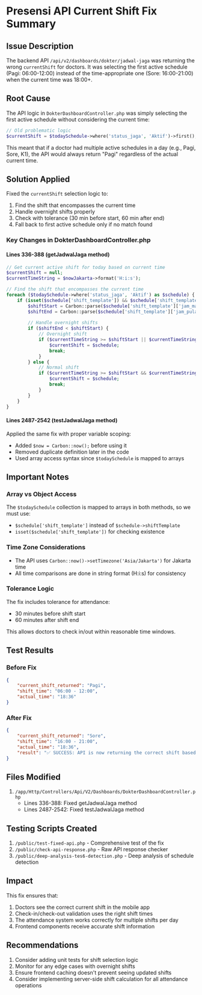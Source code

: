 # Presensi API Current Shift Fix Summary

## Issue Description
The backend API `/api/v2/dashboards/dokter/jadwal-jaga` was returning the wrong `currentShift` for doctors. It was selecting the first active schedule (Pagi: 06:00-12:00) instead of the time-appropriate one (Sore: 16:00-21:00) when the current time was 18:00+.

## Root Cause
The API logic in `DokterDashboardController.php` was simply selecting the first active schedule without considering the current time:

```php
// Old problematic logic
$currentShift = $todaySchedule->where('status_jaga', 'Aktif')->first();
```

This meant that if a doctor had multiple active schedules in a day (e.g., Pagi, Sore, K1), the API would always return "Pagi" regardless of the actual current time.

## Solution Applied
Fixed the `currentShift` selection logic to:
1. Find the shift that encompasses the current time
2. Handle overnight shifts properly
3. Check with tolerance (30 min before start, 60 min after end)
4. Fall back to first active schedule only if no match found

### Key Changes in DokterDashboardController.php

#### Lines 336-388 (getJadwalJaga method)
```php
// Get current active shift for today based on current time
$currentShift = null;
$currentTimeString = $nowJakarta->format('H:i:s');

// Find the shift that encompasses the current time
foreach ($todaySchedule->where('status_jaga', 'Aktif') as $schedule) {
    if (isset($schedule['shift_template']) && $schedule['shift_template']) {
        $shiftStart = Carbon::parse($schedule['shift_template']['jam_masuk'])->format('H:i:s');
        $shiftEnd = Carbon::parse($schedule['shift_template']['jam_pulang'])->format('H:i:s');
        
        // Handle overnight shifts
        if ($shiftEnd < $shiftStart) {
            // Overnight shift
            if ($currentTimeString >= $shiftStart || $currentTimeString <= $shiftEnd) {
                $currentShift = $schedule;
                break;
            }
        } else {
            // Normal shift
            if ($currentTimeString >= $shiftStart && $currentTimeString <= $shiftEnd) {
                $currentShift = $schedule;
                break;
            }
        }
    }
}
```

#### Lines 2487-2542 (testJadwalJaga method)
Applied the same fix with proper variable scoping:
- Added `$now = Carbon::now();` before using it
- Removed duplicate definition later in the code
- Used array access syntax since `$todaySchedule` is mapped to arrays

## Important Notes

### Array vs Object Access
The `$todaySchedule` collection is mapped to arrays in both methods, so we must use:
- `$schedule['shift_template']` instead of `$schedule->shiftTemplate`
- `isset($schedule['shift_template'])` for checking existence

### Time Zone Considerations
- The API uses `Carbon::now()->setTimezone('Asia/Jakarta')` for Jakarta time
- All time comparisons are done in string format (H:i:s) for consistency

### Tolerance Logic
The fix includes tolerance for attendance:
- 30 minutes before shift start
- 60 minutes after shift end

This allows doctors to check in/out within reasonable time windows.

## Test Results

### Before Fix
```json
{
    "current_shift_returned": "Pagi",
    "shift_time": "06:00 - 12:00",
    "actual_time": "18:36"
}
```

### After Fix
```json
{
    "current_shift_returned": "Sore",
    "shift_time": "16:00 - 21:00",
    "actual_time": "18:36",
    "result": "✅ SUCCESS: API is now returning the correct shift based on current time!"
}
```

## Files Modified
1. `/app/Http/Controllers/Api/V2/Dashboards/DokterDashboardController.php`
   - Lines 336-388: Fixed getJadwalJaga method
   - Lines 2487-2542: Fixed testJadwalJaga method

## Testing Scripts Created
1. `/public/test-fixed-api.php` - Comprehensive test of the fix
2. `/public/check-api-response.php` - Raw API response checker
3. `/public/deep-analysis-tes6-detection.php` - Deep analysis of schedule detection

## Impact
This fix ensures that:
1. Doctors see the correct current shift in the mobile app
2. Check-in/check-out validation uses the right shift times
3. The attendance system works correctly for multiple shifts per day
4. Frontend components receive accurate shift information

## Recommendations
1. Consider adding unit tests for shift selection logic
2. Monitor for any edge cases with overnight shifts
3. Ensure frontend caching doesn't prevent seeing updated shifts
4. Consider implementing server-side shift calculation for all attendance operations